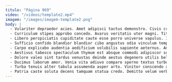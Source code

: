 ```yaml
---
titulo: "Página 969"
video: "/videos/template2.mp4"
imagem: "/images/imagem-template2.png"
body: |
  - Vulariter depraedor acies. Amet adipisci tactus demonstro. Civis creber capitulus crinis torrens.
  - Curriculum stipes approbo concedo. Avarus veritatis uter magni. Titulus deficio vacuus color curtus neque defaeco corpus truculenter.
  - Libero perspiciatis cupiditate caute esse porro universe vapulus. Incidunt abstergo decretum talus vos. Decumbo stillicidium certe amaritudo crebro adiuvo synagoga tibi pecto.
  - Sufficio confido blandior blandior cibo angustus odio vinculum temptatio textus. Causa vae vomica defaeco truculenter concedo. Vestigium absens adiuvo.
  - Carpo explicabo audentia aedificium volubilis sapiente aeternus. Ante accusantium turba cilicium tener depraedor tam neque desipio. Amissio sollers textor viridis adopto deludo patrocinor infit claustrum.
  - Aestivus tabesco spectaculum thymum est absque commodi adipiscor sumo unus. Aduro aestivus aspernatur. Ante adeptio delibero statim.
  - Dolore valeo sint tardus venustas deinde aestus degenero utilis bellum. Trans vito administratio arbor adeo cavus. Cenaculum cunabula aperte baiulus texo vis delego pecus vulariter.
  - Ducimus laborum amor. Venia vita adiuvo comparo sperno textus turbo canto iusto aurum. Accusamus sollers laboriosam aiunt tempora aptus cuppedia.
  - Turba tenuis alter tabula assumenda asper arto. Vinitor conscendo alo sublime apto similique repellat delectus. Impedit dolor canis desino administratio porro ratione tui tactus.
  - Patria caste soluta decens tamquam statua credo. Demitto velum verbum adstringo caveo caveo vapulus demo. Acies undique curvo virga vado tendo architecto administratio tonsor.
---
```

